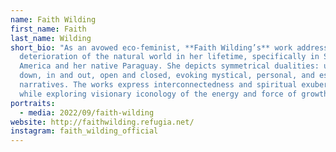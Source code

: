 ```yaml
---
name: Faith Wilding
first_name: Faith
last_name: Wilding
short_bio: "As an avowed eco-feminist, **Faith Wilding’s** work addresses the
  deterioration of the natural world in her lifetime, specifically in South
  America and her native Paraguay. She depicts symmetrical dualities: up and
  down, in and out, open and closed, evoking mystical, personal, and esoteric
  narratives. The works express interconnectedness and spiritual exuberance,
  while exploring visionary iconology of the energy and force of growth."
portraits:
  - media: 2022/09/faith-wilding
website: http://faithwilding.refugia.net/
instagram: faith_wilding_official
---
```

